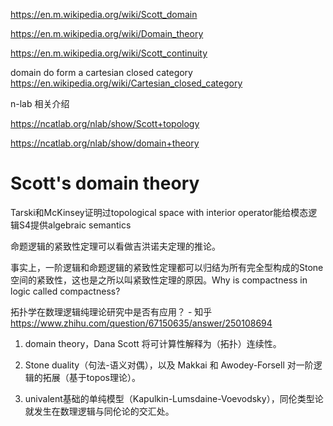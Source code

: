 
https://en.m.wikipedia.org/wiki/Scott_domain



https://en.m.wikipedia.org/wiki/Domain_theory

https://en.m.wikipedia.org/wiki/Scott_continuity



domain do form a cartesian closed category https://en.wikipedia.org/wiki/Cartesian_closed_category





n-lab 相关介绍 

https://ncatlab.org/nlab/show/Scott+topology

https://ncatlab.org/nlab/show/domain+theory






# Scott's domain theory









Tarski和McKinsey证明过topological space with interior operator能给模态逻辑S4提供algebraic semantics


命题逻辑的紧致性定理可以看做吉洪诺夫定理的推论。

事实上，一阶逻辑和命题逻辑的紧致性定理都可以归结为所有完全型构成的Stone空间的紧致性，这也是之所以叫紧致性定理的原因。Why is compactness in logic called compactness?

拓扑学在数理逻辑纯理论研究中是否有应用？ - 知乎
https://www.zhihu.com/question/67150635/answer/250108694
1. domain theory，Dana Scott 将可计算性解释为（拓扑）连续性。

2. Stone duality（句法-语义对偶），以及 Makkai 和 Awodey-Forsell 对一阶逻辑的拓展（基于topos理论）。

3. univalent基础的单纯模型（Kapulkin-Lumsdaine-Voevodsky），同伦类型论就发生在数理逻辑与同伦论的交汇处。




